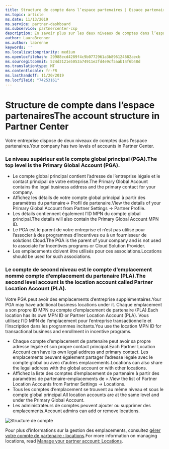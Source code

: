 ```yaml
---
title: Structure de compte dans l’espace partenaires | Espace partenaires
ms.topic: article
ms.date: 11/13/2019
ms.service: partner-dashboard
ms.subservice: partnercenter-csp
description: En savoir plus sur les deux niveaux de comptes dans l’espace partenaires, le compte global principal (PGA) et le compte d’emplacement du partenaire (PLA).
author: LauraBrenner
ms.author: labrenne
keywords: ''
ms.localizationpriority: medium
ms.openlocfilehash: 29988ecd4289f4c9b0772961a3b896124682aecb
ms.sourcegitcommit: 524d3121e5053a74911e2fd4e9cf5aab14f6b48d
ms.translationtype: MT
ms.contentlocale: fr-FR
ms.lasthandoff: 11/20/2019
ms.locfileid: "74253161"
---
```

# <a name="the-account-structure-in-partner-center"></a><span data-ttu-id="2a81c-103">Structure de compte dans l’espace partenaires</span><span class="sxs-lookup"><span data-stu-id="2a81c-103">The account structure in Partner Center</span></span>

<span data-ttu-id="2a81c-104">Votre entreprise dispose de deux niveaux de comptes dans l’espace partenaires.</span><span class="sxs-lookup"><span data-stu-id="2a81c-104">Your company has two levels of accounts in Partner Center.</span></span> 

### <a name="the-top-level-is-the-primary-global-account-pga"></a><span data-ttu-id="2a81c-105">Le niveau supérieur est le compte global principal (PGA).</span><span class="sxs-lookup"><span data-stu-id="2a81c-105">The top level is the Primary Global Account (PGA).</span></span>

- <span data-ttu-id="2a81c-106">Le compte global principal contient l’adresse de l’entreprise légale et le contact principal de votre entreprise.</span><span class="sxs-lookup"><span data-stu-id="2a81c-106">The Primary Global Account contains the legal business address and the primary contact for your company.</span></span> 
- <span data-ttu-id="2a81c-107">Affichez les détails de votre compte global principal à partir des paramètres du partenaire-> Profil de partenaire.</span><span class="sxs-lookup"><span data-stu-id="2a81c-107">View the details of your Primary Global Account from Partner Settings -> Partner Profile.</span></span>
- <span data-ttu-id="2a81c-108">Les détails contiennent également l’ID MPN du compte global principal.</span><span class="sxs-lookup"><span data-stu-id="2a81c-108">The details will also contain the Primary Global Account MPN ID.</span></span> 
- <span data-ttu-id="2a81c-109">Le PGA est le parent de votre entreprise et n’est pas utilisé pour l’associer à des programmes d’incentives ou à un fournisseur de solutions Cloud.</span><span class="sxs-lookup"><span data-stu-id="2a81c-109">The PGA is the parent of your company and is not used to associate for Incentives programs or Cloud Solution Provider.</span></span> 
- <span data-ttu-id="2a81c-110">Les emplacements doivent être utilisés pour ces associations.</span><span class="sxs-lookup"><span data-stu-id="2a81c-110">Locations should be used for such associations.</span></span>

### <a name="the-second-level-account-is-the-location-account-called-partner-location-account-pla"></a><span data-ttu-id="2a81c-111">Le compte de second niveau est le compte d’emplacement nommé compte d’emplacement du partenaire (PLA).</span><span class="sxs-lookup"><span data-stu-id="2a81c-111">The second level account is the location account called Partner Location Account (PLA).</span></span>

<span data-ttu-id="2a81c-112">Votre PGA peut avoir des emplacements d’entreprise supplémentaires.</span><span class="sxs-lookup"><span data-stu-id="2a81c-112">Your PGA may have additional business locations under it.</span></span> <span data-ttu-id="2a81c-113">Chaque emplacement a son propre ID MPN ou compte d’emplacement de partenaire (PLA).</span><span class="sxs-lookup"><span data-stu-id="2a81c-113">Each location has its own MPN ID or Partner Location Account (PLA).</span></span> <span data-ttu-id="2a81c-114">Vous utilisez l’ID MPN de l’emplacement pour l’entreprise transactionnelle et l’inscription dans les programmes incitants.</span><span class="sxs-lookup"><span data-stu-id="2a81c-114">You use the location MPN ID for transactional business and enrollment in incentive programs.</span></span>

- <span data-ttu-id="2a81c-115">Chaque compte d’emplacement de partenaire peut avoir sa propre adresse légale et son propre contact principal.</span><span class="sxs-lookup"><span data-stu-id="2a81c-115">Each Partner Location Account can have its own legal address and primary contact.</span></span> <span data-ttu-id="2a81c-116">Les emplacements peuvent également partager l’adresse légale avec le compte global ou avec d’autres emplacements.</span><span class="sxs-lookup"><span data-stu-id="2a81c-116">Locations can also share the legal address with the global account or with other locations.</span></span>
- <span data-ttu-id="2a81c-117">Affichez la liste des comptes d’emplacement de partenaire à partir des paramètres de partenaire-emplacements de >.</span><span class="sxs-lookup"><span data-stu-id="2a81c-117">View the list of Partner Location Accounts from Partner Settings -> Locations.</span></span>
- <span data-ttu-id="2a81c-118">Tous les comptes d’emplacement se trouvent au même niveau et sous le compte global principal.</span><span class="sxs-lookup"><span data-stu-id="2a81c-118">All location accounts are at the same level and under the Primary Global Account.</span></span>
- <span data-ttu-id="2a81c-119">Les administrateurs de comptes peuvent ajouter ou supprimer des emplacements.</span><span class="sxs-lookup"><span data-stu-id="2a81c-119">Account admins can add or remove locations.</span></span>

![Structure de compte](images/accountstructure.png)

<span data-ttu-id="2a81c-121">Pour plus d’informations sur la gestion des emplacements, consultez [gérer votre compte de partenaire : locations](manage-locations.md).</span><span class="sxs-lookup"><span data-stu-id="2a81c-121">For more information on managing locations, read [Manage your partner account: Locations](manage-locations.md).</span></span> 




















